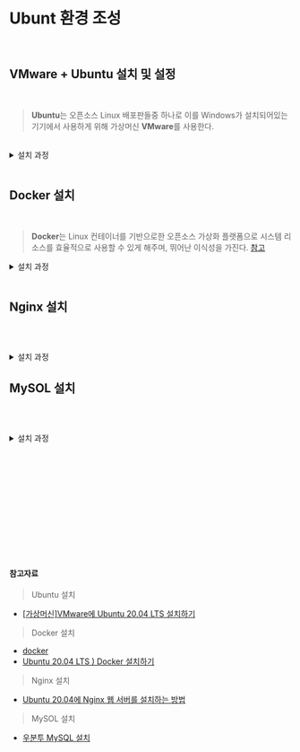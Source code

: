 # Ubunt 환경 조성

<br>

## VMware + Ubuntu 설치 및 설정

<br>

 > **Ubuntu**는 오픈소스 Linux 배포판들중 하나로 이를 Windows가 설치되어있는 기기에서 사용하게 위해 가상머신 **VMware**를 사용한다.

<br>

<details>
    <summary>설치 과정</summary>
 
 1. VMware Windows 버전 설치 [https://www.vmware.com](https://www.vmware.com/kr/products/workstation-player/workstation-player-evaluation.html) 
 
     <img src="https://user-images.githubusercontent.com/101278786/159773710-0d56ee4d-c2af-4c80-aef1-d33c4e7de230.png" width="500">

<br>

 2. Ubuntu LTS 버전(20.04.4) 다운로드 [https://ubuntu.com](https://ubuntu.com/download/desktop)


      <img src="https://user-images.githubusercontent.com/101278786/159782630-bc4ac4ab-1756-421b-b56d-b84ff8073191.png" width="500">
              
<br>

 3. VMware에서 가상머신 생성

    - Create a New Virtual Machine
    
         <img src="https://user-images.githubusercontent.com/101278786/159786353-ef92d23b-a830-424a-8d1a-1f35bc849e05.png" width="500">

    - Install from: I will install the operating system later.
    
         <img src="https://user-images.githubusercontent.com/101278786/159786303-441f5f56-a8fb-4f32-a82d-cc9f8b25b801.png" width="500">

    - Guest operating system - Linux, Version - Ubuntu
    
         <img src="https://user-images.githubusercontent.com/101278786/159786381-781cc5c9-1be0-4c77-bbbf-75b350cd82a5.png" width="500">
         
<br>

  4. 가상머신에 Ubnutu 설치

      - Edit Virtual Machine Settings

          <img src="https://user-images.githubusercontent.com/101278786/159787215-35e5f6ba-8ab6-4c83-bb26-ed8bc40dd8b6.png" width="500">
          
          
          

      - Device - CD/DVD (SATA), Connection - Use ISO image file: (2에서 다운로드한 Ubunto 파일)

          <img src="https://user-images.githubusercontent.com/101278786/159787945-31dd7312-03bf-46bb-9ef4-5355b2fed70a.png" width="500">
          
      - Play virtual machine
      
      - 언어 설정 및 체험하기 선택
      
          <img src="https://user-images.githubusercontent.com/101278786/159788510-c10a72a1-df74-4f15-9fda-9adb10129c88.png" width="500">
          
      - Ubuntu 20.04.4 LTS 설치 클릭
      
          <img src="https://user-images.githubusercontent.com/101278786/160814154-1dc859c4-f0cf-4031-88dc-dc6370c56558.png" width="500">
        
      - 한국어 - 키보드 레이아웃 - Korean(101/104 keyCompltible)
          
          <img src="https://user-images.githubusercontent.com/101278786/160812762-c32fa8ba-f60d-419c-8b4c-7517107030ea.png" width="500">

      - 일반 설치, Ubuntu 설치 중 업데이트 다운로드 선택
      
          <img src="https://user-images.githubusercontent.com/101278786/160815473-9b85c760-8176-4a3e-9aea-12dace5a8ea9.png" width="500">

      - 지금 다시 시작
      
          <img src="https://user-images.githubusercontent.com/101278786/160830474-31438b45-a72e-4ace-9546-7e6f416f0642.png" width="500">

<br>
 
</details>

<br>

## Docker 설치

<br>

   > **Docker**는 Linux 컨테이너를 기반으로한 오픈소스 가상화 플랫폼으로 시스템 리소스를 효율적으로 사용할 수 있게 해주며, 뛰어난 이식성을 가진다.  [참고](https://khj93.tistory.com/entry/Docker-Docker-%EA%B0%9C%EB%85%90)

<details>
    <summary>설치 과정</summary>
 
   1. 기존 설치 삭제 
   
            sudo apt-get remove docker docker-engine docker.io containerd runc

   2. repository 설정

      - 패키지 인덱스 업데이트 및 패키지 설치

            sudo apt-get update
            
            sudo apt-get install \
               ca-certificates \
               curl \
               gnupg \
               lsb-release
            
           <img src="https://user-images.githubusercontent.com/101278786/160861769-8a6b339b-d844-4d3a-8070-570afdd1e005.png" width="500">
            
       - GPG키 추가
       
             curl -fsSL https://download.docker.com/linux/ubuntu/gpg | sudo gpg --dearmor -o /usr/share/keyrings/docker-archive-keyring.gpg
             
       - stable repository 설정

             echo \
             "deb [arch=$(dpkg --print-architecture) signed-by=/usr/share/keyrings/docker-archive-keyring.gpg] https://download.docker.com/linux/ubuntu \
             $(lsb_release -cs) stable" | sudo tee /etc/apt/sources.list.d/docker.list > /dev/null
             
             
   3. Docker 엔진 설치
 
            sudo apt-get update
            sudo apt-get install docker-ce docker-ce-cli containerd.io
            
   4. Docker 엔진 테스트

            sudo docker run hello-world
            
      <img src="https://user-images.githubusercontent.com/101278786/160872872-4332b12e-5062-44ac-8c61-5df531021f11.png" width="500">

<br>
 
</details>

<br>

## Nginx 설치

<br>

   > 

<br>

<details>
    <summary>설치 과정</summary>
 
   1. 서버 패키지 목록 업데이트

          sudo apt update
 
   2. Nginx 설치
 
          sudo apt install nginx
 
      <img src="https://user-images.githubusercontent.com/101278786/160941054-53f836b5-3a46-449a-a38e-57879c380920.png" width="500">

   3. 설치 후 테스트
  
      - Nginx 테스트
 
             sudo systemctl status nginx
 
      <img src="https://user-images.githubusercontent.com/101278786/160942307-ca5f4fb0-dea9-4148-a96a-242dc0aa9169.png" width="500">

 
      - Nginx 버전 확인
 
             sudo dpkg -l nginx
 
      <img src="https://user-images.githubusercontent.com/101278786/160942153-49f335e7-8bf3-493f-811e-e8f56432e277.png" width="500">

 
 
</details>

## MySOL 설치

<br>

>

<br>

<details>
    <summary>설치 과정</summary>
 
   1. MySOL 설치

          sudo apt install -y mysql-server
          
   <img src="https://user-images.githubusercontent.com/101278786/160945260-9e9239dd-5207-4e7a-988f-8ce91ca77e32.png" width="500">
   
   2. MySOL 서버 초기화
 
           sudo mysql_secure_installation
 
    <img src="https://user-images.githubusercontent.com/101278786/160945979-86ba8ece-a2f8-43f1-b87c-715cb6f1f7de.png" width="500">


   3. 유저 설정
      
      - New passward - 설정할 비밀번호를 2번 입력하여 설정
 
      <img src="https://user-images.githubusercontent.com/101278786/160946381-0bf4ab95-25f3-419c-aead-ac54c65c7233.png" width="500">
 
      - Remove anonymous users? - 익명 유저를 차단할 것인지 설정 - Y
 
      - Disallow root login remotely? 외부 접속을 차단할 것인지 설정 - Y
 
      - Remove test database and access to it? 테스트 데이터베이스를 삭제할 것인지 설정 - Y
 
      <img src="https://user-images.githubusercontent.com/101278786/160946872-1bf67d32-052f-4acb-a314-15e0b478c9fd.png" width="500">
 
      - privileges table를 다시 시작할 것인지 설정 - Y
 
      <img src="https://user-images.githubusercontent.com/101278786/160947049-24b8eea6-a0cc-4e43-92ea-d434a06de6b8.png" width="500">
 
 

</details>
 
<br><br><br><br><br><br><br><br><br><br><br>
      



#### 참고자료
> Ubuntu 설치 

   - [[가상머신]VMware에 Ubuntu 20.04 LTS 설치하기](https://tomcabin.tistory.com/3)

> Docker 설치

   - [docker ](https://docs.docker.com/engine/install/ubuntu/)
   - [Ubuntu 20.04 LTS ) Docker 설치하기](https://shanepark.tistory.com/237)

> Nginx 설치

   - [Ubuntu 20.04에 Nginx 웹 서버를 설치하는 방법](https://ko.linux-console.net/?p=721)

> MySOL 설치

   - [우분투 MySQL 설치](https://hiseon.me/linux/ubuntu/ubuntu-mysql-install/)

